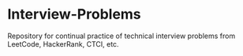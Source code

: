 # Interview-Problems
Repository for continual practice of technical interview problems from LeetCode, HackerRank, CTCI, etc.
